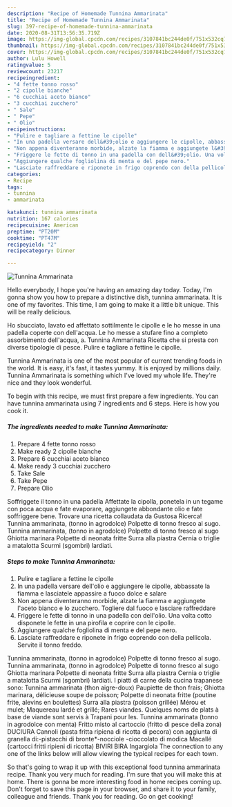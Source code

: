 ```yaml
---
description: "Recipe of Homemade Tunnina Ammarinata"
title: "Recipe of Homemade Tunnina Ammarinata"
slug: 397-recipe-of-homemade-tunnina-ammarinata
date: 2020-08-31T13:56:35.719Z
image: https://img-global.cpcdn.com/recipes/3107841bc244de0f/751x532cq70/tunnina-ammarinata-recipe-main-photo.jpg
thumbnail: https://img-global.cpcdn.com/recipes/3107841bc244de0f/751x532cq70/tunnina-ammarinata-recipe-main-photo.jpg
cover: https://img-global.cpcdn.com/recipes/3107841bc244de0f/751x532cq70/tunnina-ammarinata-recipe-main-photo.jpg
author: Lulu Howell
ratingvalue: 5
reviewcount: 23217
recipeingredient:
- "4 fette tonno rosso"
- "2 cipolle bianche"
- "6 cucchiai aceto bianco"
- "3 cucchiai zucchero"
- " Sale"
- " Pepe"
- " Olio"
recipeinstructions:
- "Pulire e tagliare a fettine le cipolle"
- "In una padella versare dell&#39;olio e aggiungere le cipolle, abbassate la fiamma e lasciatele appassire a fuoco dolce e salare"
- "Non appena diventeranno morbide, alzate la fiamma e aggiungete l&#39;aceto bianco e lo zucchero. Togliere dal fuoco e lasciare raffreddare"
- "Friggere le fette di tonno in una padella con dell&#39;olio. Una volta cotto disponete le fette in una pirofila e coprire con le cipolle."
- "Aggiungere qualche fogliolina di menta e del pepe nero."
- "Lasciate raffreddare e riponete in frigo coprendo con della pellicola. Servite il tonno freddo."
categories:
- Recipe
tags:
- tunnina
- ammarinata

katakunci: tunnina ammarinata 
nutrition: 167 calories
recipecuisine: American
preptime: "PT20M"
cooktime: "PT47M"
recipeyield: "2"
recipecategory: Dinner

---
```



![Tunnina Ammarinata](https://img-global.cpcdn.com/recipes/3107841bc244de0f/751x532cq70/tunnina-ammarinata-recipe-main-photo.jpg)

Hello everybody, I hope you're having an amazing day today. Today, I'm gonna show you how to prepare a distinctive dish, tunnina ammarinata. It is one of my favorites. This time, I am going to make it a little bit unique. This will be really delicious.

Ho sbucciato, lavato ed affettato sottilmente le cipolle e le ho messe in una padella coperte con dell&#39;acqua. Le ho messe a stufare fino a completo assorbimento dell&#39;acqua, a. Tunnina Ammarinata Ricetta che si presta con diverse tipologie di pesce. Pulire e tagliare a fettine le cipolle.

Tunnina Ammarinata is one of the most popular of current trending foods in the world. It is easy, it's fast, it tastes yummy. It is enjoyed by millions daily. Tunnina Ammarinata is something which I've loved my whole life. They're nice and they look wonderful.


To begin with this recipe, we must first prepare a few ingredients. You can have tunnina ammarinata using 7 ingredients and 6 steps. Here is how you cook it.

<!--inarticleads1-->

##### The ingredients needed to make Tunnina Ammarinata:

1. Prepare 4 fette tonno rosso
1. Make ready 2 cipolle bianche
1. Prepare 6 cucchiai aceto bianco
1. Make ready 3 cucchiai zucchero
1. Take  Sale
1. Take  Pepe
1. Prepare  Olio


Soffriggete il tonno in una padella Affettate la cipolla, ponetela in un tegame con poca acqua e fate evaporare, aggiungete abbondante olio e fate soffriggere bene. Trovare una ricetta collaudata da Gustosa Ricerca! Tunnina ammarinata, (tonno in agrodolce) Polpette di tonno fresco al sugo. Tunnina ammarinata, (tonno in agrodolce) Polpette di tonno fresco al sugo Ghiotta marinara Polpette di neonata fritte Surra alla piastra Cernia o triglie a matalotta Scurmi (sgombri) lardiati. 

<!--inarticleads2-->

##### Steps to make Tunnina Ammarinata:

1. Pulire e tagliare a fettine le cipolle
1. In una padella versare dell&#39;olio e aggiungere le cipolle, abbassate la fiamma e lasciatele appassire a fuoco dolce e salare
1. Non appena diventeranno morbide, alzate la fiamma e aggiungete l&#39;aceto bianco e lo zucchero. Togliere dal fuoco e lasciare raffreddare
1. Friggere le fette di tonno in una padella con dell&#39;olio. Una volta cotto disponete le fette in una pirofila e coprire con le cipolle.
1. Aggiungere qualche fogliolina di menta e del pepe nero.
1. Lasciate raffreddare e riponete in frigo coprendo con della pellicola. Servite il tonno freddo.


Tunnina ammarinata, (tonno in agrodolce) Polpette di tonno fresco al sugo. Tunnina ammarinata, (tonno in agrodolce) Polpette di tonno fresco al sugo Ghiotta marinara Polpette di neonata fritte Surra alla piastra Cernia o triglie a matalotta Scurmi (sgombri) lardiati. I piatti di carne della cucina trapanese sono: Tunnina ammarinata (thon aigre-doux) Paupiette de thon frais; Ghiotta marinara, délicieuse soupe de poisson; Polpette di neonata fritte (poutine frite, alevins en boulettes) Surra alla piastra (poisson grillée) Mérou et mulet; Maquereau lardé et grillé; Rares viandes. Quelques noms de plats à base de viande sont servis à Trapani pour les. Tunnina ammarinata (tonno in agrodolce con menta) Fritto misto al cartoccio (fritto di pesce della zona) DUCIURA Cannoli (pasta fritta ripiena di ricotta di pecora) con aggiunta di granella di:-pistacchi di bronte*-nocciole -cioccolato di modica Macallé (cartocci fritti ripieni di ricotta) BIVIRI BIRA Ingargiola The connection to any one of the links below will allow viewing the typical recipes for each town. 

So that's going to wrap it up with this exceptional food tunnina ammarinata recipe. Thank you very much for reading. I'm sure that you will make this at home. There is gonna be more interesting food in home recipes coming up. Don't forget to save this page in your browser, and share it to your family, colleague and friends. Thank you for reading. Go on get cooking!
